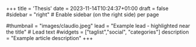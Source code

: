 +++
title = 'Thesis'
date = 2023-11-14T10:24:37+01:00
draft = false
#sidebar = "right" # Enable sidebar (on the right side) per page

#thumbnail = "images/claudio.jpeg"
lead = "Example lead - highlighted near the title" # Lead text
#widgets = ["taglist","social", "categories"]
description =  "Example article description"
+++

